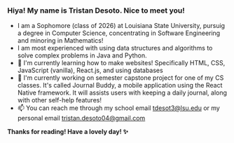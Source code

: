 ### Hiya! My name is Tristan Desoto. Nice to meet you! 
- I am a Sophomore (class of 2026) at Louisiana State University, pursuig a degree in Computer Science, concentrating in Software Engineering and minoring in Mathematics!
- I am most experienced with using data structures and algorithms to solve complex problems in Java and Python.
- 🌱 I'm currently learning how to make websites! Specifically HTML, CSS, JavaScript (vanilla), React.js, and using databases
- 🔭 I'm currently working on semester capstone project for one of my CS classes. It's called Journal Buddy, a mobile application using the React Native framework. It will assists users with keeping a daily journal, along with other self-help features!
- 📫 You can reach me through my school email tdesot3@lsu.edu or my personal email tristan.desoto04@gmail.com

**Thanks for reading! Have a lovely day! ✨**
